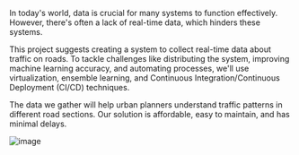 In today's world, data is crucial for many systems to function effectively. However, there's often a lack of real-time data, which hinders these systems.

This project suggests creating a system to collect real-time data about traffic on roads.
To tackle challenges like distributing the system, improving machine learning accuracy, and automating processes, 
we'll use virtualization, ensemble learning, and Continuous Integration/Continuous Deployment (CI/CD) techniques.

The data we gather will help urban planners understand traffic patterns in different road sections. Our solution is affordable, easy to maintain, and has minimal delays.


![image](https://github.com/claude-perrin/TrafficMonitor/assets/architectute)



